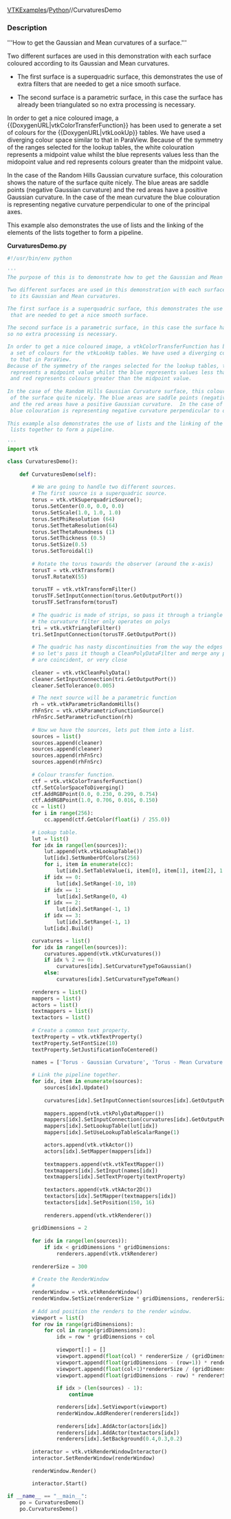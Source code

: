 [VTKExamples](/index/)/[Python](/Python)//CurvaturesDemo

### Description
'''How to get the Gaussian and Mean curvatures of a surface.'''

Two different surfaces are used in this demonstration with each surface coloured according to its Gaussian and Mean curvatures.

* The first surface is a superquadric surface, this demonstrates the use of extra filters that are needed to get a nice smooth surface.
 
* The second surface is a parametric surface, in this case the surface has already been triangulated so no extra processing is necessary.

In order to get a nice coloured image, a {{DoxygenURL|vtkColorTransferFunction}} has been used to generate a set of colours for the {{DoxygenURL|vtkLookUp}} tables. We have used a diverging colour space similar to that in ParaView.
Because of the symmetry of the ranges selected for the lookup tables, the white colouration represents a midpoint value whilst the blue represents values less than the midopoint value and red represents colours greater than the midpoint value.
  
In the case of the Random Hills Gaussian curvature surface, this colouration shows the nature of the surface quite nicely. The blue areas are saddle points (negative Gaussian curvature) and the red areas have a positive Gaussian curvature. In the case of the mean curvature the blue colouration is representing negative curvature perpendicular to one of the principal axes.
  
This example also demonstrates the use of lists and the linking of the elements of the lists together to form a pipeline. 

**CurvaturesDemo.py**
```python
#!/usr/bin/env python

'''
The purpose of this is to demonstrate how to get the Gaussian and Mean curvatures of a surface.

Two different surfaces are used in this demonstration with each surface coloured according
 to its Gaussian and Mean curvatures.

The first surface is a superquadric surface, this demonstrates the use of extra filters
 that are needed to get a nice smooth surface.
 
The second surface is a parametric surface, in this case the surface has already been triangulated
so no extra processing is necessary.

In order to get a nice coloured image, a vtkColorTransferFunction has been used to generate
 a set of colours for the vtkLookUp tables. We have used a diverging colour space similar 
 to that in ParaView.
Because of the symmetry of the ranges selected for the lookup tables, the white colouration
 represents a midpoint value whilst the blue represents values less than the midopoint value
 and red represents colours greater than the midpoint value.
  
In the case of the Random Hills Gaussian Curvature surface, this colouration shows the nature 
 of the surface quite nicely. The blue areas are saddle points (negative Gaussian curvature) 
 and the red areas have a positive Gaussian curvature.  In the case of the mean curvature the 
 blue colouration is representing negative curvature perpendicular to one of the principal axes.
  
This example also demonstrates the use of lists and the linking of the elements of the 
 lists together to form a pipeline. 
  
'''
import vtk

class CurvaturesDemo():
    
    def CurvaturesDemo(self):
        
        # We are going to handle two different sources.
        # The first source is a superquadric source.
        torus = vtk.vtkSuperquadricSource();
        torus.SetCenter(0.0, 0.0, 0.0)
        torus.SetScale(1.0, 1.0, 1.0)
        torus.SetPhiResolution (64)
        torus.SetThetaResolution(64)
        torus.SetThetaRoundness (1)
        torus.SetThickness (0.5)
        torus.SetSize(0.5)
        torus.SetToroidal(1) 
        
        # Rotate the torus towards the observer (around the x-axis)
        torusT = vtk.vtkTransform()
        torusT.RotateX(55)
        
        torusTF = vtk.vtkTransformFilter()
        torusTF.SetInputConnection(torus.GetOutputPort())
        torusTF.SetTransform(torusT)
              
        # The quadric is made of strips, so pass it through a triangle filter as
        # the curvature filter only operates on polys
        tri = vtk.vtkTriangleFilter()
        tri.SetInputConnection(torusTF.GetOutputPort())
         
        # The quadric has nasty discontinuities from the way the edges are generated
        # so let's pass it though a CleanPolyDataFilter and merge any points which
        # are coincident, or very close
        
        cleaner = vtk.vtkCleanPolyData()
        cleaner.SetInputConnection(tri.GetOutputPort())
        cleaner.SetTolerance(0.005)

        # The next source will be a parametric function
        rh = vtk.vtkParametricRandomHills()
        rhFnSrc = vtk.vtkParametricFunctionSource()
        rhFnSrc.SetParametricFunction(rh)
    
        # Now we have the sources, lets put them into a list.
        sources = list()
        sources.append(cleaner)
        sources.append(cleaner)
        sources.append(rhFnSrc)
        sources.append(rhFnSrc)
        
        # Colour transfer function.
        ctf = vtk.vtkColorTransferFunction()
        ctf.SetColorSpaceToDiverging()
        ctf.AddRGBPoint(0.0, 0.230, 0.299, 0.754)
        ctf.AddRGBPoint(1.0, 0.706, 0.016, 0.150)
        cc = list()
        for i in range(256):
            cc.append(ctf.GetColor(float(i) / 255.0)) 
                   
        # Lookup table.
        lut = list()
        for idx in range(len(sources)):
            lut.append(vtk.vtkLookupTable())
            lut[idx].SetNumberOfColors(256)
            for i, item in enumerate(cc):
                lut[idx].SetTableValue(i, item[0], item[1], item[2], 1.0)
            if idx == 0:
                lut[idx].SetRange(-10, 10)
            if idx == 1:
                lut[idx].SetRange(0, 4)
            if idx == 2:
                lut[idx].SetRange(-1, 1)
            if idx == 3:
                lut[idx].SetRange(-1, 1)
            lut[idx].Build()

        curvatures = list()        
        for idx in range(len(sources)):
            curvatures.append(vtk.vtkCurvatures())
            if idx % 2 == 0:
                curvatures[idx].SetCurvatureTypeToGaussian()
            else:
                curvatures[idx].SetCurvatureTypeToMean()
        
        renderers = list()
        mappers = list()
        actors = list()
        textmappers = list()
        textactors = list()
        
        # Create a common text property.
        textProperty = vtk.vtkTextProperty()
        textProperty.SetFontSize(10)
        textProperty.SetJustificationToCentered()
        
        names = ['Torus - Gaussian Curvature', 'Torus - Mean Curvature', 'Random Hills - Gaussian Curvature', 'Random Hills - Mean Curvature']

        # Link the pipeline together. 
        for idx, item in enumerate(sources):
            sources[idx].Update()
            
            curvatures[idx].SetInputConnection(sources[idx].GetOutputPort())
            
            mappers.append(vtk.vtkPolyDataMapper())
            mappers[idx].SetInputConnection(curvatures[idx].GetOutputPort())
            mappers[idx].SetLookupTable(lut[idx])
            mappers[idx].SetUseLookupTableScalarRange(1)

            actors.append(vtk.vtkActor())
            actors[idx].SetMapper(mappers[idx])
            
            textmappers.append(vtk.vtkTextMapper())
            textmappers[idx].SetInput(names[idx])
            textmappers[idx].SetTextProperty(textProperty)
            
            textactors.append(vtk.vtkActor2D())
            textactors[idx].SetMapper(textmappers[idx])
            textactors[idx].SetPosition(150, 16)
            
            renderers.append(vtk.vtkRenderer())
            
        gridDimensions = 2
        
        for idx in range(len(sources)):
            if idx < gridDimensions * gridDimensions:
                renderers.append(vtk.vtkRenderer)
        
        rendererSize = 300
        
        # Create the RenderWindow
        #
        renderWindow = vtk.vtkRenderWindow()
        renderWindow.SetSize(rendererSize * gridDimensions, rendererSize * gridDimensions)
        
        # Add and position the renders to the render window.
        viewport = list()
        for row in range(gridDimensions):
            for col in range(gridDimensions):
                idx = row * gridDimensions + col
                
                viewport[:] = []
                viewport.append(float(col) * rendererSize / (gridDimensions * rendererSize))
                viewport.append(float(gridDimensions - (row+1)) * rendererSize / (gridDimensions * rendererSize))
                viewport.append(float(col+1)*rendererSize / (gridDimensions * rendererSize))
                viewport.append(float(gridDimensions - row) * rendererSize / (gridDimensions * rendererSize))
                                
                if idx > (len(sources) - 1):
                    continue

                renderers[idx].SetViewport(viewport)
                renderWindow.AddRenderer(renderers[idx])
                
                renderers[idx].AddActor(actors[idx])
                renderers[idx].AddActor(textactors[idx])
                renderers[idx].SetBackground(0.4,0.3,0.2)
        
        interactor = vtk.vtkRenderWindowInteractor()
        interactor.SetRenderWindow(renderWindow)
        
        renderWindow.Render()

        interactor.Start()
    
if __name__ == "__main__":
    po = CurvaturesDemo()
    po.CurvaturesDemo()
```
